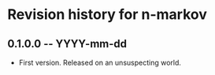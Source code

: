 # Revision history for n-markov

## 0.1.0.0 -- YYYY-mm-dd

* First version. Released on an unsuspecting world.
